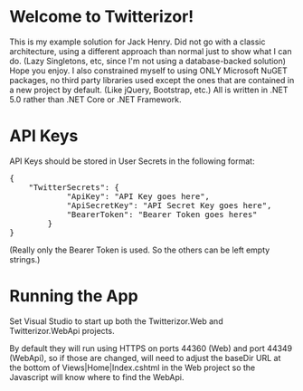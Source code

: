 # Welcome to Twitterizor!

This is my example solution for Jack Henry. Did not go with a classic architecture, using a different approach than normal just to show what I can do. (Lazy Singletons, etc, since I'm not using a database-backed solution) Hope you enjoy. I also constrained myself to using ONLY Microsoft NuGET packages, no third party libraries used except the ones that are contained in a new project by default. (Like jQuery, Bootstrap, etc.) All is written in .NET 5.0 rather than .NET Core or .NET Framework.

# API Keys	

API Keys should be stored in User Secrets in the following format:
<pre>
{
	"TwitterSecrets": {
	        "ApiKey": "API Key goes here",
	        "ApiSecretKey": "API Secret Key goes here",
	        "BearerToken": "Bearer Token goes heres"
        }
}
</pre>
(Really only the Bearer Token is used. So the others can be left empty strings.)

# Running the App

Set Visual Studio to start up both the Twitterizor.Web and Twitterizor.WebApi projects.

By default they will run using HTTPS on ports 44360 (Web) and port 44349 (WebApi), so if those are changed, will need to adjust the baseDir URL at the bottom of Views|Home|Index.cshtml in the Web project so the Javascript will know where to find the WebApi.